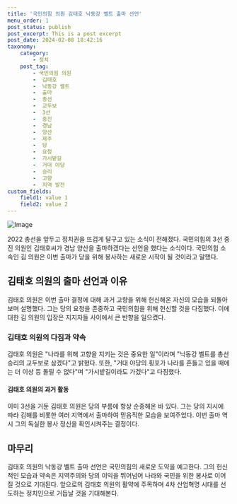 ```yaml
---
title: '국민의힘 의원 김태호 낙동강 벨트 출마 선언'
menu_order: 1
post_status: publish
post_excerpt: This is a post excerpt
post_date: 2024-02-08 18:42:16
taxonomy:
    category:
        - 정치
    post_tag:
        - 국민의힘 의원
        -  김태호
        -  낙동강 벨트
        -  출마
        -  총선
        -  교두보
        -  3선
        -  중진
        -  경남
        -  양산
        -  제주
        -  당
        -  요청
        -  가시밭길
        -  거대 야당
        -  승리
        -  고향
        -  지역 발전
custom_fields:
    field1: value 1
    field2: value 2
---
```


![Image](https://imgnews.pstatic.net/image/629/2024/02/08/202483071707358915_20240208133404496.jpg?type=w647)

2022 총선을 앞두고 정치권을 뜨겁게 달구고 있는 소식이 전해졌다. 국민의힘의 3선 중진 의원인 김태호씨가 경남 양산을 출마하겠다는 선언을 했다는 소식이다. 국민의힘 소속인 김 의원은 이번 출마가 당을 위해 봉사하는 새로운 시작이 될 것이라고 말했다.
## 김태호 의원의 출마 선언과 이유
김태호 의원은 이번 출마 결정에 대해 과거 고향을 위해 헌신해온 자신의 모습을 되돌아보며 설명했다. 그는 당의 요청을 존중하고 국민의힘을 위해 헌신할 것을 다짐했다. 이에 대한 김 의원의 입장은 지지자들 사이에서 큰 반향을 일으켰다.
### 김태호 의원의 다짐과 약속
김태호 의원은 "나라를 위해 고향을 지키는 것은 중요한 일"이라며 "낙동강 벨트를 총선 승리의 교두보로 삼겠다"고 밝혔다. 또한, "거대 야당의 횡포가 나라를 흔들고 있을 때에는 더 이상 등 돌릴 수 없다"며 "가시밭길이라도 가겠다"고 다짐했다.
#### 김태호 의원의 과거 활동
이미 3선을 거둔 김태호 의원은 당의 부름에 항상 순종해온 바 있다. 그는 당의 지시에 따라 김해를 비롯한 여러 지역에서 출마하여 믿음직한 모습을 보여주었다. 이번 출마 역시 그의 독실한 봉사 정신을 확인시켜주는 결정이다.
## 마무리
김태호 의원의 낙동강 벨트 출마 선언은 국민의힘의 새로운 도약을 예고한다. 그의 헌신적인 모습과 약속은 지역주의와 당의 이익을 뛰어넘어 나라와 국민을 위한 봉사로 이어질 것으로 기대된다. 앞으로의 김태호 의원의 활약에 주목하며 4차 산업혁명 시대를 선도하는 정치인으로 거듭날 것을 기대해본다.

